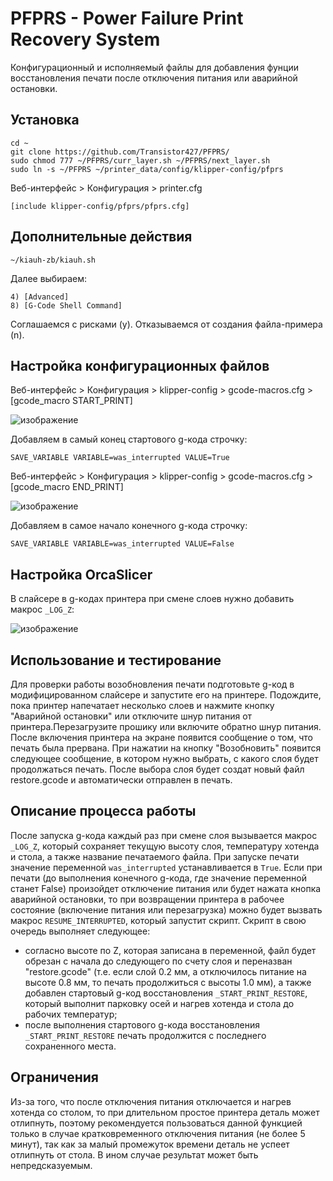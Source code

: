 # PFPRS - Power Failure Print Recovery System

Конфигурационный и исполняемый файлы для добавления фунции восстановления печати после отключения питания или аварийной остановки.

## Установка
 ```
cd ~
git clone https://github.com/Transistor427/PFPRS/
sudo chmod 777 ~/PFPRS/curr_layer.sh ~/PFPRS/next_layer.sh
sudo ln -s ~/PFPRS ~/printer_data/config/klipper-config/pfprs
```

Веб-интерфейс > Конфигурация > printer.cfg

```
[include klipper-config/pfprs/pfprs.cfg]
```
## Дополнительные действия
```
~/kiauh-zb/kiauh.sh
```
Далее выбираем:
```
4) [Advanced]
8) [G-Code Shell Command]
```
Соглашаемся с рисками (y).
Отказываемся от создания файла-примера (n). 

## Настройка конфигурационных файлов
Веб-интерфейс > Конфигурация > klipper-config > gcode-macros.cfg > [gcode_macro START_PRINT]

![изображение](https://github.com/user-attachments/assets/661d21c9-7a97-4ff7-a899-07218cf9e807)

Добавляем в самый конец стартового g-кода строчку:
```
SAVE_VARIABLE VARIABLE=was_interrupted VALUE=True
```

Веб-интерфейс > Конфигурация > klipper-config > gcode-macros.cfg > [gcode_macro END_PRINT]

![изображение](https://github.com/user-attachments/assets/1285a067-926a-4fa8-86ad-836df7c23e1c)

Добавляем в самое начало конечного g-кода строчку:
```
SAVE_VARIABLE VARIABLE=was_interrupted VALUE=False
```

## Настройка OrcaSlicer
В слайсере в g-кодах принтера при смене слоев нужно добавить макрос `_LOG_Z`:

![изображение](https://github.com/user-attachments/assets/6b2c2790-d9e0-4363-9f62-3de80d8da48d)

## Использование и тестирование
Для проверки работы возобновления печати подготовьте g-код в модифицированном слайсере и запустите его на принтере. Подождите, пока принтер напечатает несколько слоев и нажмите кнопку "Аварийной остановки" или отключите шнур питания от принтера.Перезагрузите прошику или включите обратно шнур питания.
После включения принтера на экране появится сообщение о том, что печать была прервана. При нажатии на кнопку "Возобновить" появится следующее сообщение, в котором нужно выбрать, с какого слоя будет продолжаться печать. После выбора слоя будет создат новый файл restore.gcode и автоматически отправлен в печать. 

## Описание процесса работы
После запуска g-кода каждый раз при смене слоя вызывается макрос `_LOG_Z`, который сохраняет текущую высоту слоя, температуру хотенда и стола, а также название печатаемого файла.
При запуске печати значение переменной `was_interrupted` устанавливается в `True`. Если при печати (до выполнения конечного g-кода, где значение переменной станет False) произойдет отключение питания или будет нажата кнопка аварийной остановки, то при возвращении принтера в рабочее состояние (включение питания или перезагрузка) можно будет вызвать макрос `RESUME_INTERRUPTED`, который запустит скрипт.
Скрипт в свою очередь выполняет следующее:
- согласно высоте по Z, которая записана в переменной, файл будет обрезан с начала до следующего по счету слоя и переназван "restore.gcode" (т.е. если слой 0.2 мм, а отключилось питание на высоте 0.8 мм, то печать продолжиться с высоты 1.0 мм), а также добавлен стартовый g-код восстановления `_START_PRINT_RESTORE`, который выполнит парковку осей и нагрев хотенда и стола до рабочих температур;
- после выполнения стартового g-кода восстановления `_START_PRINT_RESTORE` печать продолжится с последнего сохраненного места.

## Ограничения
Из-за того, что после отключения питания отключается и нагрев хотенда со столом, то при длительном простое принтера деталь может отлипнуть, поэтому рекомендуется пользоваться данной функцией только в случае кратковременного отключения питания (не более 5 минут), так как за малый промежуток времени деталь не успеет отлипнуть от стола. В ином случае результат может быть непредсказуемым. 
